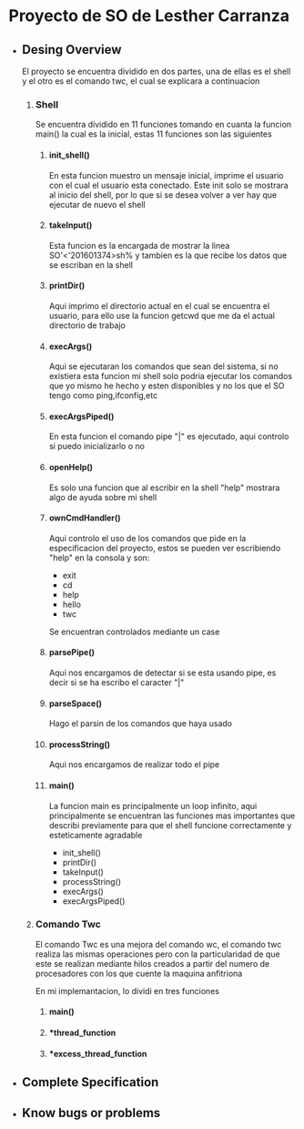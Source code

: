 <h1>Proyecto de SO de Lesther Carranza</h1>
<ul>
    <li><h2>Desing Overview</h2></li>
    <p>El proyecto se encuentra dividido en dos partes, una de ellas
    es el shell y el otro es el comando twc, el cual se explicara a continuacion</p>
        <ol>
        <li><h3>Shell</h3></li>
            <p>Se encuentra dividido en 11 funciones tomando en cuanta la funcion main() la cual es la inicial, estas 11 funciones son las siguientes</p>
            <ol>
                <li><h4>init_shell()</h4></li>
                    <p>En esta funcion muestro un mensaje inicial, imprime el usuario con el cual el usuario esta conectado. Este init solo se mostrara al inicio del shell, por lo que si se desea volver a ver hay que ejecutar de nuevo el shell</p>
                <li><h4>takeInput()</h4></li>
                    <p>Esta funcion es la encargada de mostrar la linea SO'<'201601374>sh% y tambien es la que recibe los datos que se escriban en la shell</p>
                <li><h4>printDir()</h4></li>
                    <p>Aqui imprimo el directorio actual en el cual se encuentra el usuario, para ello use la funcion getcwd que me da el actual directorio de trabajo</p>
                <li><h4>execArgs()</h4></li>
                    <p>Aqui se ejecutaran los comandos que sean del sistema, si no existiera esta funcion mi shell solo podria ejecutar los comandos que yo mismo he hecho y esten disponibles y no los que el SO tengo como ping,ifconfig,etc</p>
                <li><h4>execArgsPiped()</h4></li>
                    <p>En esta funcion el comando pipe "|" es ejecutado, aqui controlo si puedo inicializarlo o no</p>
                <li><h4>openHelp()</h4></li>
                    <p>Es solo una funcion que al escribir en la shell "help" mostrara algo de ayuda sobre mi shell</p>
                <li><h4>ownCmdHandler()</h4></li>
                    <p>Aqui controlo el uso de los comandos que pide en la especificacion del proyecto, estos se pueden ver escribiendo "help" en la consola y son:</p>
                    <ul>
                        <li>exit</li>
                        <li>cd</li>
                        <li>help</li>
                        <li>hello</li>
                        <li>twc</li>
                    </ul>
                    <p>Se encuentran controlados mediante un case</p>
                <li><h4>parsePipe()</h4></li>
                    <p>Aqui nos encargamos de detectar si se esta usando pipe, es decir si se ha escribo el caracter "|"</p>
                <li><h4>parseSpace()</h4></li>
                    <p>Hago el parsin de los comandos que haya usado</p>
                <li><h4>processString()</h4></li>
                    <p>Aqui nos encargamos de realizar todo el pipe</p>
                <li><h4>main()</h4></li>
                    <p>La funcion main es principalmente un loop infinito, aqui principalmente se encuentran las funciones mas importantes que describi previamente para que el shell funcione correctamente y esteticamente agradable</p>
                    <ul>
                        <li>init_shell()</li>
                        <li>printDir()</li>
                        <li>takeInput()</li>
                        <li>processString()</li>
                        <li>execArgs()</li>
                        <li>execArgsPiped()</li>
                    </ul>
            </ol>
        <li><h3>Comando Twc</h3></li>
            <p>El comando Twc es una mejora del comando wc, el comando twc realiza las mismas operaciones pero con la particularidad de que este se realizan mediante hilos creados a partir del numero de procesadores con los que cuente la maquina anfitriona</p>
            <p>En mi implemantacion, lo dividi en tres funciones</p>
            <ol>
                <li><h4>main()</h4></li>
                <li><h4>*thread_function</h4></li>
                <li><h4>*excess_thread_function</h4></li>
            </ol>
        </ol>
    <li><h2>Complete Specification</h2></li>
    <li><h2>Know bugs or problems</h2></li>
</ul>
